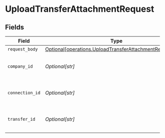# UploadTransferAttachmentRequest


## Fields

| Field                                                                                                                          | Type                                                                                                                           | Required                                                                                                                       | Description                                                                                                                    | Example                                                                                                                        |
| ------------------------------------------------------------------------------------------------------------------------------ | ------------------------------------------------------------------------------------------------------------------------------ | ------------------------------------------------------------------------------------------------------------------------------ | ------------------------------------------------------------------------------------------------------------------------------ | ------------------------------------------------------------------------------------------------------------------------------ |
| `request_body`                                                                                                                 | [Optional[operations.UploadTransferAttachmentRequestBody]](undefined/models/operations/uploadtransferattachmentrequestbody.md) | :heavy_minus_sign:                                                                                                             | N/A                                                                                                                            |                                                                                                                                |
| `company_id`                                                                                                                   | *Optional[str]*                                                                                                                | :heavy_check_mark:                                                                                                             | Unique identifier for a company.                                                                                               | 8a210b68-6988-11ed-a1eb-0242ac120002                                                                                           |
| `connection_id`                                                                                                                | *Optional[str]*                                                                                                                | :heavy_check_mark:                                                                                                             | Unique identifier for a connection.                                                                                            | 2e9d2c44-f675-40ba-8049-353bfcb5e171                                                                                           |
| `transfer_id`                                                                                                                  | *Optional[str]*                                                                                                                | :heavy_check_mark:                                                                                                             | Unique identifier for a transfer.                                                                                              |                                                                                                                                |
